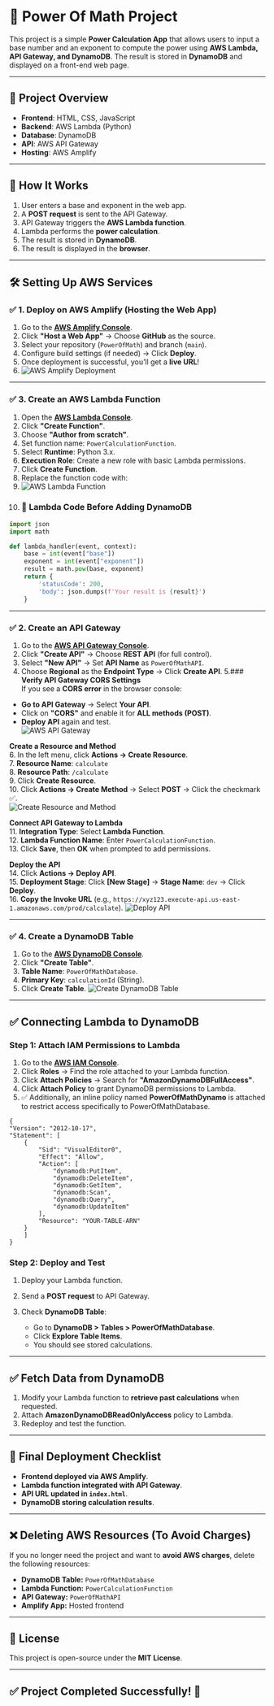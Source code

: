 # 📌 Power Of Math Project

This project is a simple **Power Calculation App** that allows users to input a base number and an exponent to compute the power using **AWS Lambda, API Gateway, and DynamoDB**. The result is stored in **DynamoDB** and displayed on a front-end web page.

---

## 🚀 Project Overview
- **Frontend**: HTML, CSS, JavaScript  
- **Backend**: AWS Lambda (Python)  
- **Database**: DynamoDB  
- **API**: AWS API Gateway  
- **Hosting**: AWS Amplify  

---

## 🔹 How It Works
1. User enters a base and exponent in the web app.  
2. A **POST request** is sent to the API Gateway.  
3. API Gateway triggers the **AWS Lambda function**.  
4. Lambda performs the **power calculation**.  
5. The result is stored in **DynamoDB**.  
6. The result is displayed in the **browser**.  

---

## 🛠️ Setting Up AWS Services

### ✅ 1. Deploy on AWS Amplify (Hosting the Web App)
1. Go to the **[AWS Amplify Console](https://console.aws.amazon.com/amplify)**.  
2. Click **"Host a Web App"** → Choose **GitHub** as the source.  
3. Select your repository (`PowerOfMath`) and branch (`main`).  
4. Configure build settings (if needed) → Click **Deploy**.  
5. Once deployment is successful, you’ll get a **live URL**!
6. ![AWS Amplify Deployment](images/1.png)

---

### ✅ 3. Create an AWS Lambda Function
1. Open the **[AWS Lambda Console](https://console.aws.amazon.com/lambda)**.  
2. Click **"Create Function"**.  
3. Choose **"Author from scratch"**.  
4. Set function name: `PowerCalculationFunction`.  
5. Select **Runtime**: Python 3.x.  
6. **Execution Role**: Create a new role with basic Lambda permissions.  
7. Click **Create Function**.
8. Replace the function code with:
9. ![AWS Lambda Function](images/2.png)
10. ### **🔹 Lambda Code Before Adding DynamoDB**
```python
import json
import math

def lambda_handler(event, context):
    base = int(event["base"])
    exponent = int(event["exponent"])
    result = math.pow(base, exponent)
    return {
        'statusCode': 200,
        'body': json.dumps(f'Your result is {result}')
    }
```

---

### ✅ 2. Create an API Gateway
1. Go to the **[AWS API Gateway Console](https://console.aws.amazon.com/apigateway)**.  
2. Click **"Create API"** → Choose **REST API** (for full control).  
3. Select **"New API"** → Set **API Name** as `PowerOfMathAPI`.  
4. Choose **Regional** as the **Endpoint Type** → Click **Create API**.
5.### **Verify API Gateway CORS Settings**  
If you see a **CORS error** in the browser console:  
- **Go to API Gateway** → Select **Your API**.  
- Click on **"CORS"** and enable it for **ALL methods (POST)**.  
- **Deploy API** again and test.  
![AWS API Gateway](images/3.png)  

**Create a Resource and Method**  
6. In the left menu, click **Actions → Create Resource**.  
7. **Resource Name**: `calculate`  
8. **Resource Path**: `/calculate`  
9. Click **Create Resource**.  
10. Click **Actions → Create Method** → Select **POST** → Click the checkmark ✅.  
![Create Resource and Method](images/4.png)

**Connect API Gateway to Lambda**  
11. **Integration Type**: Select **Lambda Function**.  
12. **Lambda Function Name**: Enter `PowerCalculationFunction`.  
13. Click **Save**, then **OK** when prompted to add permissions.  

**Deploy the API**  
14. Click **Actions → Deploy API**.  
15. **Deployment Stage**: Click **[New Stage]** → **Stage Name**: `dev` → Click **Deploy**.  
16. **Copy the Invoke URL** (e.g., `https://xyz123.execute-api.us-east-1.amazonaws.com/prod/calculate`). 
![Deploy API](images/5.png)

---

### ✅ 4. Create a DynamoDB Table
1. Go to the **[AWS DynamoDB Console](https://console.aws.amazon.com/dynamodb)**.  
2. Click **"Create Table"**.  
3. **Table Name**: `PowerOfMathDatabase`.  
4. **Primary Key**: `calculationId` (String).  
5. Click **Create Table**.
![Create DynamoDB Table](images/6.png)

---

## ✅ Connecting Lambda to DynamoDB  
### Step 1: Attach IAM Permissions to Lambda
1. Go to the **[AWS IAM Console](https://console.aws.amazon.com/iam)**.  
2. Click **Roles** → Find the role attached to your Lambda function.  
3. Click **Attach Policies** → Search for **"AmazonDynamoDBFullAccess"**.  
4. Click **Attach Policy** to grant DynamoDB permissions to Lambda.
5. ✅ Additionally, an inline policy named **PowerOfMathDynamo** is attached to restrict access specifically to PowerOfMathDatabase.

```
{
"Version": "2012-10-17",
"Statement": [
    {
        "Sid": "VisualEditor0",
        "Effect": "Allow",
        "Action": [
            "dynamodb:PutItem",
            "dynamodb:DeleteItem",
            "dynamodb:GetItem",
            "dynamodb:Scan",
            "dynamodb:Query",
            "dynamodb:UpdateItem"
        ],
        "Resource": "YOUR-TABLE-ARN"
    }
    ]
}
```

### Step 2: Deploy and Test  
1. Deploy your Lambda function.  
2. Send a **POST request** to API Gateway.  
3. Check **DynamoDB Table**:  

   - Go to **DynamoDB > Tables > PowerOfMathDatabase**.  
   - Click **Explore Table Items**.  
   - You should see stored calculations.  

---

## ✅ Fetch Data from DynamoDB
1. Modify your Lambda function to **retrieve past calculations** when requested.  
2. Attach **AmazonDynamoDBReadOnlyAccess** policy to Lambda.  
3. Redeploy and test the function.  

---

## 📌 Final Deployment Checklist
- **Frontend deployed via AWS Amplify**.  
- **Lambda function integrated with API Gateway**.  
- **API URL updated in `index.html`**.  
- **DynamoDB storing calculation results**.  

---

## ❌ Deleting AWS Resources (To Avoid Charges)
If you no longer need the project and want to **avoid AWS charges**, delete the following resources:  

- **DynamoDB Table:** `PowerOfMathDatabase`  
- **Lambda Function:** `PowerCalculationFunction`  
- **API Gateway:** `PowerOfMathAPI`  
- **Amplify App:** Hosted frontend  

---

## 📜 License
This project is open-source under the **MIT License**.  

---

## ✅ Project Completed Successfully! 🚀  
